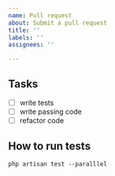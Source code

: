 ```yaml
---
name: Pull request
about: Submit a pull request
title: ''
labels: ''
assignees: ''

---
```


## Tasks

- [ ] write tests
- [ ] write passing code
- [ ] refactor code

## How to run tests

```shell
php artisan test --paralllel
```
